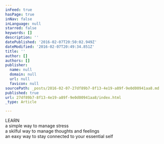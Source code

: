```yaml
---
inFeed: true
hasPage: true
inNav: false
inLanguage: null
starred: false
keywords: []
description: ''
datePublished: '2016-02-07T20:50:02.949Z'
dateModified: '2016-02-07T20:49:34.851Z'
title: ''
author: []
authors: []
publisher:
  name: null
  domain: null
  url: null
  favicon: null
sourcePath: _posts/2016-02-07-27df89b7-8f13-4e19-a89f-9e0d00941aa8.md
published: true
url: 27df89b7-8f13-4e19-a89f-9e0d00941aa8/index.html
_type: Article

---
```

LEARN   
a simple way to manage stress  
a skilful way to manage thoughts and feelings  
an eaxy way to stay connected to your essential self